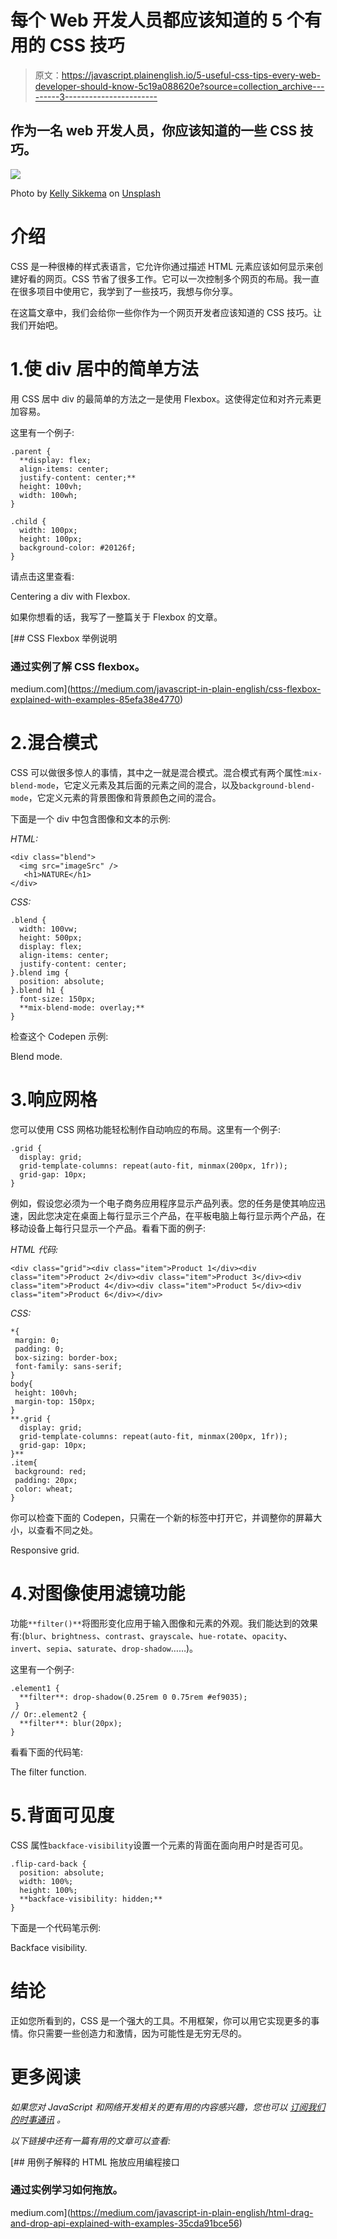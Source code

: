 # 每个 Web 开发人员都应该知道的 5 个有用的 CSS 技巧

> 原文：<https://javascript.plainenglish.io/5-useful-css-tips-every-web-developer-should-know-5c19a088620e?source=collection_archive---------3----------------------->

## 作为一名 web 开发人员，你应该知道的一些 CSS 技巧。

![](img/41f17e242e3dab3bd4f589d88fd6a9f6.png)

Photo by [Kelly Sikkema](https://unsplash.com/@kellysikkema?utm_source=medium&utm_medium=referral) on [Unsplash](https://unsplash.com?utm_source=medium&utm_medium=referral)

# 介绍

CSS 是一种很棒的样式表语言，它允许你通过描述 HTML 元素应该如何显示来创建好看的网页。CSS 节省了很多工作。它可以一次控制多个网页的布局。我一直在很多项目中使用它，我学到了一些技巧，我想与你分享。

在这篇文章中，我们会给你一些你作为一个网页开发者应该知道的 CSS 技巧。让我们开始吧。

# 1.使 div 居中的简单方法

用 CSS 居中 div 的最简单的方法之一是使用 Flexbox。这使得定位和对齐元素更加容易。

这里有一个例子:

```
.parent {
  **display: flex;
  align-items: center;
  justify-content: center;**
  height: 100vh;
  width: 100wh;
}

.child {
  width: 100px;
  height: 100px;
  background-color: #20126f;
}
```

请点击这里查看:

Centering a div with Flexbox.

如果你想看的话，我写了一整篇关于 Flexbox 的文章。

[](https://medium.com/javascript-in-plain-english/css-flexbox-explained-with-examples-85efa38e4770) [## CSS Flexbox 举例说明

### 通过实例了解 CSS flexbox。

medium.com](https://medium.com/javascript-in-plain-english/css-flexbox-explained-with-examples-85efa38e4770) 

# 2.混合模式

CSS 可以做很多惊人的事情，其中之一就是混合模式。混合模式有两个属性:`mix-blend-mode`，它定义元素及其后面的元素之间的混合，以及`background-blend-mode`，它定义元素的背景图像和背景颜色之间的混合。

下面是一个 div 中包含图像和文本的示例:

*HTML:*

```
<div class="blend">
  <img src="imageSrc" />
   <h1>NATURE</h1>
</div>
```

*CSS:*

```
.blend {
  width: 100vw;
  height: 500px;
  display: flex;
  align-items: center;
  justify-content: center;
}.blend img {
  position: absolute;
}.blend h1 { 
  font-size: 150px;
  **mix-blend-mode: overlay;**
}
```

检查这个 Codepen 示例:

Blend mode.

# 3.响应网格

您可以使用 CSS 网格功能轻松制作自动响应的布局。这里有一个例子:

```
.grid {
  display: grid;
  grid-template-columns: repeat(auto-fit, minmax(200px, 1fr));
  grid-gap: 10px;
}
```

例如，假设您必须为一个电子商务应用程序显示产品列表。您的任务是使其响应迅速，因此您决定在桌面上每行显示三个产品，在平板电脑上每行显示两个产品，在移动设备上每行只显示一个产品。看看下面的例子:

*HTML 代码:*

```
<div class="grid"><div class="item">Product 1</div><div class="item">Product 2</div><div class="item">Product 3</div><div class="item">Product 4</div><div class="item">Product 5</div><div class="item">Product 6</div></div>
```

*CSS:*

```
*{
 margin: 0;
 padding: 0;
 box-sizing: border-box;
 font-family: sans-serif;
}
body{
 height: 100vh;
 margin-top: 150px;
}
**.grid {
  display: grid;
  grid-template-columns: repeat(auto-fit, minmax(200px, 1fr));
  grid-gap: 10px;
}**
.item{
 background: red;
 padding: 20px;
 color: wheat;
}
```

你可以检查下面的 Codepen，只需在一个新的标签中打开它，并调整你的屏幕大小，以查看不同之处。

Responsive grid.

# 4.对图像使用滤镜功能

功能`**filter()**`将图形变化应用于输入图像和元素的外观。我们能达到的效果有:(`blur`、`brightness`、`contrast`、`grayscale`、`hue-rotate`、`opacity`、`invert`、`sepia`、`saturate`、`drop-shadow`……)。

这里有一个例子:

```
.element1 {   
  **filter**: drop-shadow(0.25rem 0 0.75rem #ef9035);
 }
// Or:.element2 {
  **filter**: blur(20px);
}
```

看看下面的代码笔:

The filter function.

# 5.背面可见度

CSS 属性`backface-visibility`设置一个元素的背面在面向用户时是否可见。

```
.flip-card-back {
  position: absolute;
  width: 100%;
  height: 100%;
  **backface-visibility: hidden;**
}
```

下面是一个代码笔示例:

Backface visibility.

# 结论

正如您所看到的，CSS 是一个强大的工具。不用框架，你可以用它实现更多的事情。你只需要一些创造力和激情，因为可能性是无穷无尽的。

# 更多阅读

*如果您对 JavaScript 和网络开发相关的更有用的内容感兴趣，您也可以* [*订阅我们的时事通讯*](https://mehdiouss.ck.page/) *。*

*以下链接中还有一篇有用的文章可以查看:*

[](https://medium.com/javascript-in-plain-english/html-drag-and-drop-api-explained-with-examples-35cda91bce56) [## 用例子解释的 HTML 拖放应用编程接口

### 通过实例学习如何拖放。

medium.com](https://medium.com/javascript-in-plain-english/html-drag-and-drop-api-explained-with-examples-35cda91bce56)